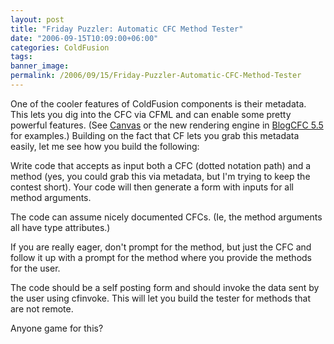 ```yaml
---
layout: post
title: "Friday Puzzler: Automatic CFC Method Tester"
date: "2006-09-15T10:09:00+06:00"
categories: ColdFusion 
tags: 
banner_image: 
permalink: /2006/09/15/Friday-Puzzler-Automatic-CFC-Method-Tester
---
```


One of the cooler features of ColdFusion components is their metadata. This lets you dig into the CFC via CFML and can enable some pretty powerful features. (See <a href="http://ray.camdenfamily.com/projects/canvas">Canvas</a> or the new rendering engine in <a href="http://www.blogcfc.com">BlogCFC 5.5</a> for examples.) Building on the fact that CF lets you grab this metadata easily, let me see how you build the following:

Write code that accepts as input both a CFC (dotted notation path) and a method (yes, you could grab this via metadata, but I'm trying to keep the contest short). Your code will then generate a form with inputs for all method arguments. 

The code can assume nicely documented CFCs. (Ie, the method arguments all have type attributes.)

If you are really eager, don't prompt for the method, but just the CFC and follow it up with a prompt for the method where you provide the methods for the user.

The code should be a self posting form and should invoke the data sent by the user using cfinvoke. This will let you build the tester for methods that are not remote.

Anyone game for this?